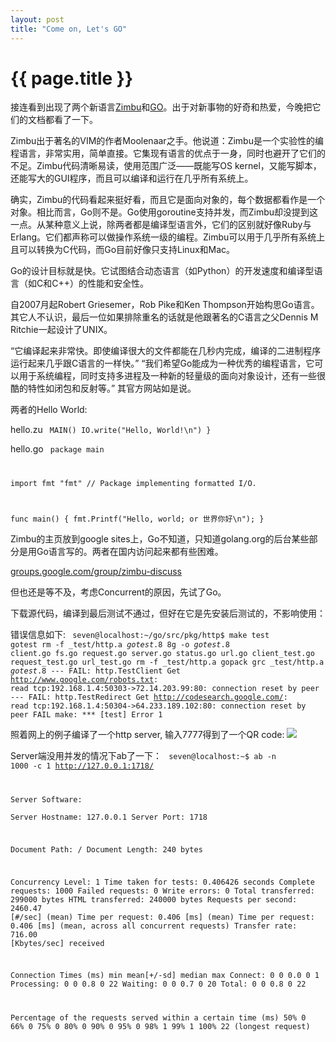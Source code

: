 ```yaml
---
layout: post
title: "Come on, Let's GO"
---
```


# {{ page.title }}

接连看到出现了两个新语言[Zimbu](http://groups.google.com/group/zimbu-discuss)和[GO](http://golang.org)。出于对新事物的好奇和热爱，今晚把它们的文档都看了一下。

Zimbu出于著名的VIM的作者Moolenaar之手。他说道：Zimbu是一个实验性的编程语言，非常实用，简单直接。它集现有语言的优点于一身，同时也避开了它们的不足。Zimbu代码清晰易读，使用范围广泛——既能写OS kernel，又能写脚本，还能写大的GUI程序，而且可以编译和运行在几乎所有系统上。

确实，Zimbu的代码看起来挺好看，而且它是面向对象的，每个数据都看作是一个对象。相比而言，Go则不是。Go使用goroutine支持并发，而Zimbu却没提到这一点。从某种意义上说，除两者都是编译型语言外，它们的区别就好像Ruby与Erlang。它们都声称可以做操作系统一级的编程。Zimbu可以用于几乎所有系统上且可以转换为C代码，而Go目前好像只支持Linux和Mac。

Go的设计目标就是快。它试图结合动态语言（如Python）的开发速度和编译型语言（如C和C++）的性能和安全性。

自2007月起Robert Griesemer，Rob Pike和Ken Thompson开始构思Go语言。其它人不认识，最后一位如果排除重名的话就是他跟著名的C语言之父Dennis M Ritchie一起设计了UNIX。

“它编译起来非常快。即使编译很大的文件都能在几秒内完成，编译的二进制程序运行起来几乎跟C语言的一样快。” “我们希望Go能成为一种优秀的编程语言，它可以用于系统编程，同时支持多进程及一种新的轻量级的面向对象设计，还有一些很酷的特性如闭包和反射等。” 其官方网站如是说。

两者的Hello World:

hello.zu
<code>
MAIN()
  IO.write("Hello, World!\n")
}
</code>

hello.go
<code>
package main

import fmt "fmt" // Package implementing formatted I/O.

func main() {
	fmt.Printf("Hello, world; or 世界你好\n");
} 
</code>

Zimbu的主页放到google sites上，Go不知道，只知道golang.org的后台某些部分是用Go语言写的。两者在国内访问起来都有些困难。

[groups.google.com/group/zimbu-discuss](http://groups.google.com/group/zimbu-discuss/browse_thread/thread/6fcd680b52288c55)

但也还是等不及，考虑Concurrent的原因，先试了Go。

下载源代码，编译到最后测试不通过，但好在它是先安装后测试的，不影响使用：

错误信息如下:
<code>
seven@localhost:~/go/src/pkg/http$ make test
gotest
rm -f _test/http.a _gotest_.8
8g -o _gotest_.8 client.go fs.go request.go server.go status.go url.go    client_test.go request_test.go url_test.go
rm -f _test/http.a
gopack grc _test/http.a _gotest_.8 
--- FAIL: http.TestClient
        Get http://www.google.com/robots.txt: read tcp:192.168.1.4:50303->72.14.203.99:80: connection reset by peer
--- FAIL: http.TestRedirect
        Get http://codesearch.google.com/: read tcp:192.168.1.4:50304->64.233.189.102:80: connection reset by peer
FAIL
make: *** [test] Error 1
</code>

照着网上的例子编译了一个http server, 输入7777得到了一个QR code:
<img src="http://chart.apis.google.com/chart?chs=300x300&cht=qr&choe=UTF-8&chl=7777" />

Server端没用并发的情况下ab了一下：
<code>
seven@localhost:~$ ab -n 1000 -c 1 http://127.0.0.1:1718/

Server Software:        
Server Hostname:        127.0.0.1
Server Port:            1718

Document Path:          /
Document Length:        240 bytes

Concurrency Level:      1
Time taken for tests:   0.406426 seconds
Complete requests:      1000
Failed requests:        0
Write errors:           0
Total transferred:      299000 bytes
HTML transferred:       240000 bytes
Requests per second:    2460.47 [#/sec] (mean)
Time per request:       0.406 [ms] (mean)
Time per request:       0.406 [ms] (mean, across all concurrent requests)
Transfer rate:          716.00 [Kbytes/sec] received

Connection Times (ms)
              min  mean[+/-sd] median   max
Connect:        0    0   0.0      0       1
Processing:     0    0   0.8      0      22
Waiting:        0    0   0.7      0      20
Total:          0    0   0.8      0      22

Percentage of the requests served within a certain time (ms)
  50%      0
  66%      0
  75%      0
  80%      0
  90%      0
  95%      0
  98%      1
  99%      1
 100%     22 (longest request)
</code>

